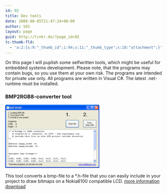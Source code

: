 ```yaml
---
id: 92
title: Dev tools
date: 2008-08-05T21:47:24+00:00
author: SES
layout: page
guid: http://tinkr.de/?page_id=92
tc-thumb-fld:
  - 'a:2:{s:9:"_thumb_id";i:94;s:11:"_thumb_type";s:10:"attachment";}'
---
```

On this page I will puplish some selfwritten tools, which might be useful for embedded systems development.
Please note, that the programs may contain bugs, so you use them at your own risk. The programs are intended for private use only.
All programs are written in Visual C#. The latest .net-runtime must be installed.

### BMP2RGB8-converter tool

<img loading="lazy" src="/assets/2008/08/program_bmp-300x202.png" alt="" title="Program bmp-converter" width="300" height="202" class="alignnone size-medium wp-image-94" />



This tool converts a bmp-file to a *.h-file that you can easily include in your project to draw bitmaps on a Nokia6100 compatible LCD.
[more information](http://tinkr.de/nokia6100lcd_en/)
[download](/assets/2008/04/rgb2bmp.exe)
